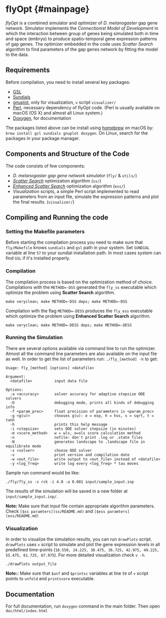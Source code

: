# flyOpt                       {#mainpage}

*flyOpt* is a combined simulator and optimizer of *D. melanogaster* gap gene network. Simulator implements the *Connectionist Model of Development* in which the interaction between group of genes being simulated both in time and space (embryo) to produce spatio-temporal gene expression patterns of gap genes. The optimizer embedded in the code uses *Scatter Search* algorithm to find parameters of the gap genes network by fitting the model to the data.

## Requirements

Before compilation, you need to install several key packages:

- [GSL](https://www.gnu.org/software/gsl/)
- [Sundials](http://computation.llnl.gov/projects/sundials)
- [gnuplot](http://www.gnuplot.info), only for visualization, `v` script `visualizer/`
- [Perl](https://www.perl.org), necessary dependency of flyOpt code. (Perl is usually available on macOS (OS X) and almost all Linux system.)
- [Doxygen](http://www.stack.nl/~dimitri/doxygen/), for documentation

The packages listed above can be install using [homebrew](http://brew.sh) on macOS by: `brew install gsl sundials gnuplot doxygen`. On Linux, search for the packages in your package manager.

## Components and Structure of the Code

The code consists of few components:

- *D. melanogaster gap gene network simulator* (`fly/` & `utils/`)
- *[Scatter Search](ss/README.md)* optimization algorithm (`ss/`)
- *[Enhanced Scatter Search](ess/README.md)* optimization algorithm (`ess/`)
- *Visualization* scripts, a simple Perl script implemented to read parameters from an input file, simulate the expression patterns and plot the final results. (`visualizer/`)

## Compiling and Running the code

### Setting the Makefile parameters

Before starting the compilation process you need to make sure that `fly/Makefile` knows `sundials` and `gsl` path in your system. Set `SUNDIAL` variable at line `57` to your sundial installation path. In most cases system can find `GSL` if it's installed properly.

### Compilation

The compilation process is based on the optimization method of choice.  Compilations with the `METHOD=-DSS` generated the `fly_ss` executable which optimize the problem using **Scatter Search** algorithm.

`make veryclean; make METHOD=-DSS deps; make METHOD=-DSS`

Compilation with the flag `METHOD=-DESS` produces the `fly_ess` executable which optimize the problem using **Enhanced Scatter Search** algorithm. 

`make veryclean; make METHOD=-DESS deps; make METHOD=-DESS`

### Running the Simulation

There are several options available via command line to run the optimizer. Almost all the command line parameters are also available on the input file as well. In order to get the list of parameters run: `./fly_[method] -h` to get:

    Usage: fly_[method] [options] <datafile>

    Argument:
      <datafile>          input data file

    Options:
      -a <accuracy>       solver accuracy for adaptive stepsize ODE solvers
      -D                  debugging mode, prints all kinds of debugging info
      -f <param_prec>     float precision of parameters is <param_prec>
      -g <g(u)>           chooses g(u): e = exp, h = hvs, s = sqrt, t = tanh
      -h                  prints this help message
      -i <stepsize>       sets ODE solver stepsize (in minutes)
      -m <score_method>   w = wls, o=ols score calculation method
      -n                  nofile: don't print .log or .state files
      -N                  generates landscape to .landscape file in equilibrate mode 
      -s <solver>         choose ODE solver
      -v                  print version and compilation date
      -w <out_file>       write output to <out_file> instead of <datafile>
      -y <log_freq>       write log every <log_freq> * tau moves

Sample run command would be like:

`./fly/fly_ss -s rck -i 4.0 -a 0.001 input/sample_input.inp`

The results of the simulation will be saved in a new folder at `input/sample_input.inp/`.

**Note:** Make sure that input file contain appropriate algorithm parameters. Check `[$ss paramters](ss/README.md)` and `[$ess paramters](ess/README.md)`

### Visualization

In order to visualize the simulation results, you can run `drawPlots` script. `drawPlots` uses `v` script to simulate and plot the gene expression levels in all predefined time-points (`10.550, 24.225, 30.475, 36.725, 42.975, 49.225, 55.475, 61.725, 67.975`). For more detailed visualization check `v -h`.

`./drawPlots output_file`

**Note::** Make sure that `$unf` and `$printsc` variables at line `59` of `v` script points to `unfold` and `printscore` executable.

## Documentation

For full documentation, run `doxygen` command in the main folder. Then open `doc/html/index.html`

